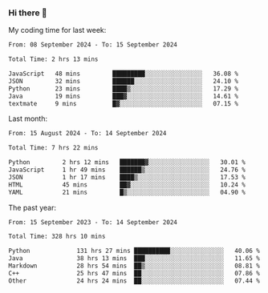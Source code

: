 ### Hi there 👋

My coding time for last week:

<!--START_SECTION:week-->

```txt
From: 08 September 2024 - To: 15 September 2024

Total Time: 2 hrs 13 mins

JavaScript   48 mins         █████████░░░░░░░░░░░░░░░░   36.08 %
JSON         32 mins         ██████░░░░░░░░░░░░░░░░░░░   24.10 %
Python       23 mins         ████▒░░░░░░░░░░░░░░░░░░░░   17.29 %
Java         19 mins         ███▓░░░░░░░░░░░░░░░░░░░░░   14.61 %
textmate     9 mins          █▓░░░░░░░░░░░░░░░░░░░░░░░   07.15 %
```

<!--END_SECTION:week-->

Last month:

<!--START_SECTION:month-->

```txt
From: 15 August 2024 - To: 14 September 2024

Total Time: 7 hrs 22 mins

Python         2 hrs 12 mins   ███████▓░░░░░░░░░░░░░░░░░   30.01 %
JavaScript     1 hr 49 mins    ██████▒░░░░░░░░░░░░░░░░░░   24.76 %
JSON           1 hr 17 mins    ████▒░░░░░░░░░░░░░░░░░░░░   17.53 %
HTML           45 mins         ██▓░░░░░░░░░░░░░░░░░░░░░░   10.24 %
YAML           21 mins         █▒░░░░░░░░░░░░░░░░░░░░░░░   04.90 %
```

<!--END_SECTION:month-->

The past year:

<!--START_SECTION:year-->

```txt
From: 15 September 2023 - To: 14 September 2024

Total Time: 328 hrs 10 mins

Python             131 hrs 27 mins ██████████░░░░░░░░░░░░░░░   40.06 %
Java               38 hrs 13 mins  ███░░░░░░░░░░░░░░░░░░░░░░   11.65 %
Markdown           28 hrs 54 mins  ██▒░░░░░░░░░░░░░░░░░░░░░░   08.81 %
C++                25 hrs 47 mins  ██░░░░░░░░░░░░░░░░░░░░░░░   07.86 %
Other              24 hrs 24 mins  ██░░░░░░░░░░░░░░░░░░░░░░░   07.44 %
```

<!--END_SECTION:year-->
